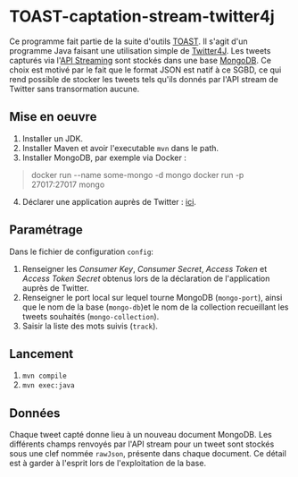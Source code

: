 # TOAST-captation-stream-twitter4j

Ce programme fait partie de la suite d'outils [TOAST](https://github.com/Amleth/TOAST-outils-pour-l-analyse-semiotique-de-Twitter).
Il s'agit d'un programme Java faisant une utilisation simple de [Twitter4J](http://twitter4j.org/en/index.html). Les tweets capturés via l'[API Streaming](https://dev.twitter.com/streaming/public) sont stockés dans une base [MongoDB](https://www.mongodb.com/). Ce choix est motivé par le fait que le format JSON est natif à ce SGBD, ce qui rend possible de stocker les tweets tels qu'ils donnés par l'API stream de Twitter sans transormation aucune.

## Mise en oeuvre

  1. Installer un JDK.
  2. Installer Maven et avoir l'executable `mvn` dans le path.
  3. Installer MongoDB, par exemple via Docker :

  > docker run --name some-mongo -d mongo
  > docker run -p 27017:27017 mongo

  4. Déclarer une application auprès de Twitter : [ici](https://apps.twitter.com/).

## Paramétrage

Dans le fichier de configuration `config`:

  1. Renseigner les *Consumer Key*, *Consumer Secret*, *Access Token* et *Access Token Secret* obtenus lors de la déclaration de l'application auprès de Twitter.
  3. Renseigner le port local sur lequel tourne MongoDB (`mongo-port`), ainsi que le nom de la base (`mongo-db`)et le nom de la collection recueillant les tweets souhaités (`mongo-collection`).
  4. Saisir la liste des mots suivis (`track`).

## Lancement

  1. `mvn compile`
  2. `mvn exec:java`

## Données

Chaque tweet capté donne lieu à un nouveau document MongoDB. Les différents champs renvoyés par l'API stream pour un tweet sont stockés sous une clef nommée `rawJson`, présente dans chaque document. Ce détail est à garder à l'esprit lors de l'exploitation de la base.